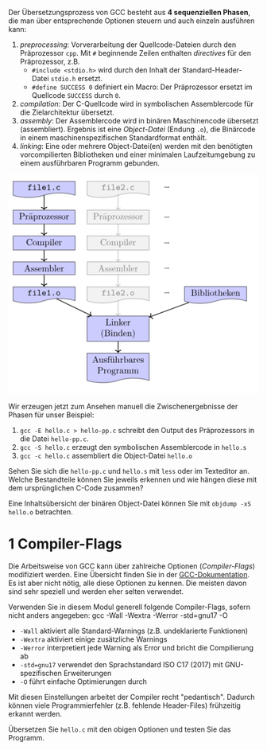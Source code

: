 
Der Übersetzungsprozess von GCC besteht aus **4 sequenziellen Phasen**, die man über entsprechende Optionen steuern und auch einzeln ausführen kann:

1. _preprocessing_: Vorverarbeitung der Quellcode-Dateien durch den Präprozessor `cpp`. Mit `#` beginnende Zeilen enthalten _directives_ für den Präprozessor, z.B.  
    - `#include <stdio.h>` wird durch den Inhalt der Standard-Header-Datei `stdio.h` ersetzt.
    - `#define SUCCESS 0` definiert ein Macro: Der Präprozessor ersetzt im Quellcode `SUCCESS` durch `0`.
2. _compilation_: Der C-Quellcode wird in symbolischen Assemblercode für die Zielarchitektur übersetzt.
3. _assembly_: Der Assemblercode wird in binären Maschinencode übersetzt (assembliert). Ergebnis ist eine _Object-Datei_ (Endung `.o`), die Binärcode in einem maschinenspezifischen Standardformat enthält.
4. _linking_: Eine oder mehrere Object-Datei(en) werden mit den benötigten vorcompilierten Bibliotheken und einer minimalen Laufzeitumgebung zu einem ausführbaren Programm gebunden.

![](images/Pasted%20image%2020241103175514.png)



Wir erzeugen jetzt zum Ansehen manuell die Zwischenergebnisse der Phasen für unser Beispiel:
1. `gcc -E hello.c > hello-pp.c` schreibt den Output des Präprozessors in die Datei `hello-pp.c`.
2. `gcc -S hello.c` erzeugt den symbolischen Assemblercode in `hello.s`
3. `gcc -c hello.c` assembliert die Object-Datei `hello.o`

Sehen Sie sich die `hello-pp.c` und `hello.s` mit `less` oder im Texteditor an. Welche Bestandteile können Sie jeweils erkennen und wie hängen diese mit dem ursprünglichen C-Code zusammen?

Eine Inhaltsübersicht der binären Object-Datei können Sie mit `objdump -xS hello.o` betrachten.

# 1 Compiler-Flags

Die Arbeitsweise von GCC kann über zahlreiche Optionen (_Compiler-Flags_) modifiziert werden. Eine Übersicht finden Sie in der [GCC-Dokumentation](https://gcc.gnu.org/onlinedocs/gcc/Invoking-GCC.html). Es ist aber nicht nötig, alle diese Optionen zu kennen. Die meisten davon sind sehr speziell und werden eher selten verwendet.

Verwenden Sie in diesem Modul generell folgende Compiler-Flags, sofern nicht anders angegeben:
gcc -Wall -Wextra -Werror -std=gnu17 -O

- `-Wall` aktiviert alle Standard-Warnings (z.B. undeklarierte Funktionen)
- `-Wextra` aktiviert einige zusätzliche Warnings
- `-Werror` interpretiert jede Warning als Error und bricht die Compilierung ab
- `-std=gnu17` verwendet den Sprachstandard ISO C17 (2017) mit GNU-spezifischen Erweiterungen
- `-O` führt einfache Optimierungen durch

Mit diesen Einstellungen arbeitet der Compiler recht "pedantisch". Dadurch können viele Programmierfehler (z.B. fehlende Header-Files) frühzeitig erkannt werden.

Übersetzen Sie `hello.c` mit den obigen Optionen und testen Sie das Programm.




